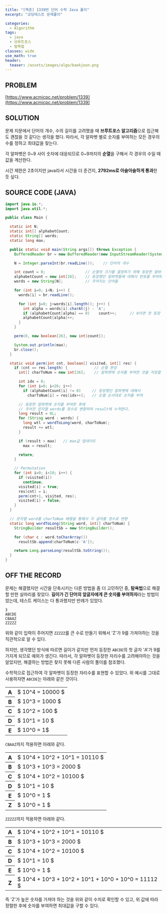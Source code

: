 ```yaml
---
title: "[백준] 1339번 단어 수학 Java 풀이"
excerpt: "코딩테스트 문제풀이"

categories:
  - Algorithm
tags:
  - java
  - 브루트포스
  - 탐욕법
classes: wide
use_math: true
header:
  teaser: /assets/images/algo/baekjoon.png
---
```


## PROBLEM

[https://www.acmicpc.net/problem/1339](https://www.acmicpc.net/problem/1339)

## SOLUTION

문제 지문에서 단어의 개수, 수의 길이를 고려했을 때 **브루트포스 알고리즘**으로 접근해도 괜찮을 것 같다는 생각을 했다. 따라서, 각 알파벳 별로 숫자를 부여하는 모든 경우의 수를 정하고 최대값을 찾는다.

각 알파벳은 0~9 사이 숫자에 대응되므로 0~9까지의 **순열**을 구해서 각 경우의 수일 때 값을 계산한다.

시간 제한은 2초이지만 java라서 시간을 더 준건지, **2792ms로 아슬아슬하게 통과**한 듯 싶다.

## SOURCE CODE (JAVA)

```java
import java.io.*;
import java.util.*;

public class Main {

  static int N;
  static int[] alphabetCount;
  static String[] words;
  static long max;

  public static void main(String args[]) throws Exception {
    BufferedReader br = new BufferedReader(new InputStreamReader(System.in));

    N = Integer.parseInt(br.readLine());    // 단어의 개수

    int count = 0;                  // 순열의 크기를 결정하기 위해 등장한 알바펫의 종류를 센다.
    alphabetCount = new int[26];    // 등장했던 알파벳들에 대해서 번호를 부여하기 위해 개수를 센다.
    words = new String[N];          // 주어지는 단어들

    for (int i=0; i<N; i++) {
      words[i] = br.readLine();

      for (int j=0; j<words[i].length(); j++) {
        int alpha = words[i].charAt(j) - 'A';
        if (alphabetCount[alpha] == 0)    count++;      // 0이면 첫 등장 이므로, 알파벳 종류 개수 + 1
        alphabetCount[alpha]++;
      }
    }

    perm(0, new boolean[26], new int[count]);

    System.out.println(max);
    br.close();
  }

  static void perm(int cnt, boolean[] visited, int[] res) {
    if (cnt == res.length) {            // 순열 완성
      int[] charToNum = new int[26];    // 알파벳에 숫자를 부여한 것을 저장할 배열

      int idx = 0;
      for (int i=0; i<26; i++)
        if (alphabetCount[i] != 0)     // 등장했던 알파벳에 대해서
          charToNum[i] = res[idx++];   // 순열 순서대로 숫자를 부여

      // 등장한 알파벳에 숫자를 부여한 후에
      // 주어진 문자열 words를 정수로 변환하여 result에 누적한다.
      long result = 0L;
      for (String word : words) {
        long wtl = wordToLong(word, charToNum);
        result += wtl;
      }

      if (result > max)   // max값 업데이트
        max = result;

      return;
    }

    // Permutation
    for (int i=0; i<10; i++) {
      if (visited[i])
        continue;
      visited[i] = true;
      res[cnt] = i;
      perm(cnt+1, visited, res);
      visited[i] = false;
    }
  }

  // 문자열 word를 charToNum 배열을 통해서 각 글자를 정수로 변환
  static long wordToLong(String word, int[] charToNum) {
    StringBuilder resultSb = new StringBuilder();

    for (char c : word.toCharArray())
      resultSb.append(charToNum[c-'A']);

    return Long.parseLong(resultSb.toString());
  }
}

```

## OFF THE RECORD

문제는 해결했지만 시간을 단축시키는 다른 방법을 좀 더 고민하던 중, **탐욕법**으로 해결할 만한 실마리를 찾았다. **길이가 긴 단어의 앞글자에게 큰 숫자를 부여하자**라는 방법이었는데, 테스트 케이스는 다 통과했지만 반례가 있었다.

```text
3
ABCDE
CBAAZ
ZZZZZ
```

위와 같이 입력이 주어지면 `ZZZZZ`를 큰 수로 만들기 위해서 'Z'가 9를 가져야하는 것을 직관적으로 알 수 있다.

하지만, 생각했던 방식에 따르면 길이가 같지만 먼저 등장한 `ABCDE`의 첫 글자 'A'가 9를 가지게 되므로 예외가 생긴다. 따라서, 각 알파벳이 등장한 자리수를 고려해야하는 것을 알았지만, 해결하는 방법은 찾지 못해 다른 사람의 풀이를 참조했다.

수학적으로 접근하여 각 알파벳이 등장한 자리수를 표현할 수 있었다. 위 예시를 그대로 사용하자면 `ABCDE`는 아래와 같은 것이다.

<table style="font-size: 1.25em">
  <tbody>
    <tr>
      <th>A</th>
      <td>$ 10^4 = 10000 $</td>
    </tr>
    <tr>
      <th>B</th>
      <td>$ 10^3 = 1000 $</td>
    </tr>
    <tr>
      <th>C</th>
      <td>$ 10^2 = 100 $</td>
    </tr>
    <tr>
      <th>D</th>
      <td>$ 10^1 = 10 $</td>
    </tr>
    <tr>
      <th>E</th>
      <td>$ 10^0 = 1$</td>
    </tr>
  </tbody>
</table>

`CBAAZ`까지 적용하면 아래와 같다.

<table style="font-size: 1.25em">
  <tbody>
    <tr>
      <th>A</th>
      <td>$ 10^4 + 10^2 + 10^1 = 10110 $</td>
    </tr>
    <tr>
      <th>B</th>
      <td>$ 10^3 + 10^3 = 2000 $</td>
    </tr>
    <tr>
      <th>C</th>
      <td>$ 10^4 + 10^2 = 10100 $</td>
    </tr>
    <tr>
      <th>D</th>
      <td>$ 10^1 = 10 $</td>
    </tr>
    <tr>
      <th>E</th>
      <td>$ 10^0 = 1 $</td>
    </tr>
    <tr>
      <th>Z</th>
      <td>$ 10^0 = 1 $</td>
    </tr>
  </tbody>
</table>

`ZZZZZ`까지 적용하면 아래와 같다.

<table style="font-size: 1.25em">
  <tbody>
    <tr>
      <th>A</th>
      <td>$ 10^4 + 10^2 + 10^1 = 10110 $</td>
    </tr>
    <tr>
      <th>B</th>
      <td>$ 10^3 + 10^3 = 2000 $</td>
    </tr>
    <tr>
      <th>C</th>
      <td>$ 10^4 + 10^2 = 10100 $</td>
    </tr>
    <tr>
      <th>D</th>
      <td>$ 10^1 = 10 $</td>
    </tr>
    <tr>
      <th>E</th>
      <td>$ 10^0 = 1 $</td>
    </tr>
    <tr>
      <th>Z</th>
      <td>$ 10^4 + 10^3 + 10^2 + 10^1 + 10^0 + 10^0 = 11112 $</td>
    </tr>
  </tbody>
</table>

즉 'Z'가 높은 숫자를 가져야 하는 것을 위와 같이 수치로 확인할 수 있고, 위 값에 따라 정렬한 후에 숫자를 부여하면 최대값을 구할 수 있다.
